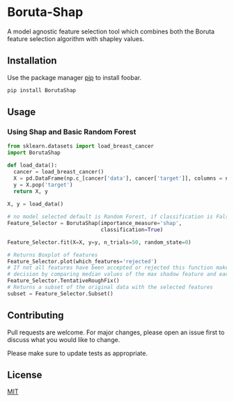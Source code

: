 # Boruta-Shap
A model agnostic feature selection tool which combines both the Boruta feature selection algorithm with shapley values.  


## Installation

Use the package manager [pip](https://pip.pypa.io/en/stable/) to install foobar.

```bash
pip install BorutaShap
```

## Usage
### Using Shap and Basic Random Forest 
```python
from sklearn.datasets import load_breast_cancer
import BorutaShap

def load_data():
  cancer = load_breast_cancer()
  X = pd.DataFrame(np.c_[cancer['data'], cancer['target']], columns = np.append(cancer['feature_names'], ['target']))
  y = X.pop('target')
  return X, y
  
X, y = load_data()

# no model selected default is Random Forest, if classification is False it is a Regression problem
Feature_Selector = BorutaShap(importance_measure='shap',
                              classification=True)

Feature_Selector.fit(X=X, y=y, n_trials=50, random_state=0)

# Returns Boxplot of features
Feature_Selector.plot(which_features='rejected')
# If not all features have been accepted or rejected this function makes a
# decision by comparing median values of the max shadow feature and each tentative feature
Feature_Selector.TentativeRoughFix()
# Returns a subset of the original data with the selected features
subset = Feature_Selector.Subset()
```



## Contributing
Pull requests are welcome. For major changes, please open an issue first to discuss what you would like to change.

Please make sure to update tests as appropriate.

## License
[MIT](https://choosealicense.com/licenses/mit/)
